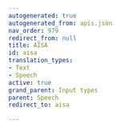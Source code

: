 ```yaml
---
autogenerated: true
autogenerated_from: apis.json
nav_order: 979
redirect_from: null
title: AISA
id: aisa
translation_types:
- Text
- Speech
active: true
grand_parent: Input types
parent: Speech
redirect_to: aisa

---
```


